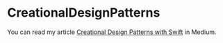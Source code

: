 # CreationalDesignPatterns

You can read my article <a href="https://medium.com/@pinarkocak/creational-design-patterns-with-swift-be7b90222992">Creational Design Patterns with Swift</a> in Medium.
